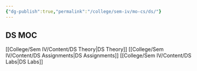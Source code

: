 ```yaml
---
{"dg-publish":true,"permalink":"/college/sem-iv/mo-cs/ds/"}
---
```


## DS MOC

[[College/Sem IV/Content/DS Theory\|DS Theory]]
[[College/Sem IV/Content/DS Assignments\|DS Assignments]]
[[College/Sem IV/Content/DS Labs\|DS Labs]]
